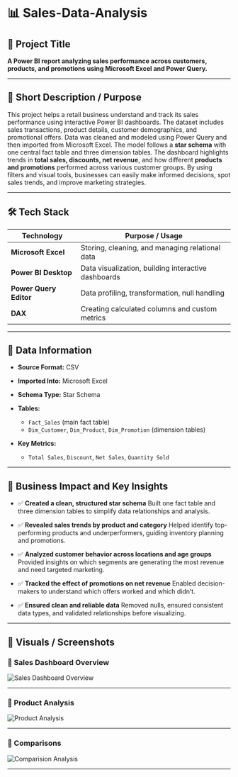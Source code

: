 # 📊 Sales-Data-Analysis

## 📌 Project Title

**A Power BI report analyzing sales performance across customers, products, and promotions using Microsoft Excel and Power Query.**

---

## 🎯 Short Description / Purpose

This project helps a retail business understand and track its sales performance using interactive Power BI dashboards. The dataset includes sales transactions, product details, customer demographics, and promotional offers. Data was cleaned and modeled using Power Query and then imported from Microsoft Excel. The model follows a **star schema** with one central fact table and three dimension tables. The dashboard highlights trends in **total sales, discounts, net revenue**, and how different **products and promotions** performed across various customer groups. By using filters and visual tools, businesses can easily make informed decisions, spot sales trends, and improve marketing strategies.

---

## 🛠 Tech Stack

| Technology               | Purpose / Usage                                     |
| ------------------------ | --------------------------------------------------- |
| **Microsoft Excel**      | Storing, cleaning, and managing relational data     |
| **Power BI Desktop**     | Data visualization, building interactive dashboards |
| **Power Query Editor**   | Data profiling, transformation, null handling       |
| **DAX**                  | Creating calculated columns and custom metrics      |

---

## 📂 Data Information

* **Source Format:** CSV
* **Imported Into:** Microsoft Excel
* **Schema Type:** Star Schema
* **Tables:**

  * `Fact_Sales` (main fact table)
  * `Dim_Customer`, `Dim_Product`, `Dim_Promotion` (dimension tables)
* **Key Metrics:**

  * `Total Sales`, `Discount`, `Net Sales`, `Quantity Sold`

---

## 💼 Business Impact and Key Insights

* ✅ **Created a clean, structured star schema**
  Built one fact table and three dimension tables to simplify data relationships and analysis.

* ✅ **Revealed sales trends by product and category**
  Helped identify top-performing products and underperformers, guiding inventory planning and promotions.

* ✅ **Analyzed customer behavior across locations and age groups**
  Provided insights on which segments are generating the most revenue and need targeted marketing.

* ✅ **Tracked the effect of promotions on net revenue**
  Enabled decision-makers to understand which offers worked and which didn’t.

* ✅ **Ensured clean and reliable data**
  Removed nulls, ensured consistent data types, and validated relationships before visualizing.

---

## 📸 Visuals / Screenshots

### 📍 Sales Dashboard Overview

![Sales Dashboard Overview]([https://github.com/darshitadhiya/Sales-Data-Analysis/blob/main/Sales%20Dashboard%20Overview.png](https://github.com/darshitadhiya/Sales-Data-Analysis/blob/main/Overview.png))

---

### 📍 Product Analysis

![Product Analysis]([https://github.com/darshitadhiya/Sales-Data-Analysis/blob/main/Product%20Promotion%20Analysis.png](https://github.com/darshitadhiya/Sales-Data-Analysis/blob/main/Top%20Bottom%205%20product%20by%20Sales%2CProfit%2CQuantity.png))

---

### 📍 Comparisons

![Comparision Analysis]([https://github.com/darshitadhiya/Sales-Data-Analysis/blob/main/Customer%20Demographics.png](https://github.com/darshitadhiya/Sales-Data-Analysis/blob/main/Comparisions.png))

---
